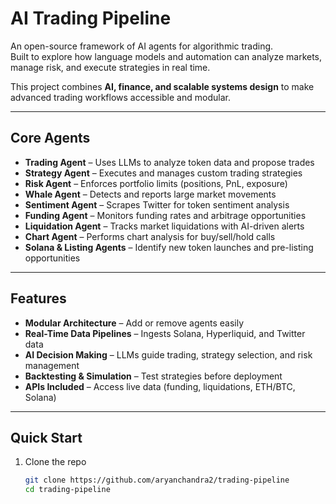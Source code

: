 # AI Trading Pipeline  

An open-source framework of AI agents for algorithmic trading.  
Built to explore how language models and automation can analyze markets, manage risk, and execute strategies in real time.  

This project combines **AI, finance, and scalable systems design** to make advanced trading workflows accessible and modular.  

---

## Core Agents  

- **Trading Agent** – Uses LLMs to analyze token data and propose trades  
- **Strategy Agent** – Executes and manages custom trading strategies  
- **Risk Agent** – Enforces portfolio limits (positions, PnL, exposure)  
- **Whale Agent** – Detects and reports large market movements  
- **Sentiment Agent** – Scrapes Twitter for token sentiment analysis  
- **Funding Agent** – Monitors funding rates and arbitrage opportunities  
- **Liquidation Agent** – Tracks market liquidations with AI-driven alerts  
- **Chart Agent** – Performs chart analysis for buy/sell/hold calls  
- **Solana & Listing Agents** – Identify new token launches and pre-listing opportunities  

---

## Features  

- **Modular Architecture** – Add or remove agents easily  
- **Real-Time Data Pipelines** – Ingests Solana, Hyperliquid, and Twitter data  
- **AI Decision Making** – LLMs guide trading, strategy selection, and risk management  
- **Backtesting & Simulation** – Test strategies before deployment  
- **APIs Included** – Access live data (funding, liquidations, ETH/BTC, Solana)  

---

## Quick Start  

1. Clone the repo  
   ```bash
   git clone https://github.com/aryanchandra2/trading-pipeline
   cd trading-pipeline
